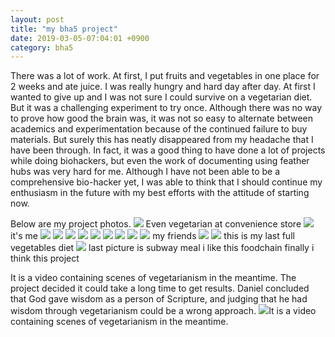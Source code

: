 ```yaml
---
layout: post
title: "my bha5 project"
date: 2019-03-05-07:04:01 +0900
category: bha5
---
```


There was a lot of work. At first, I put fruits and vegetables in one place for 2 weeks and ate juice. I was really hungry and hard day after day. At first I wanted to give up and I was not sure I could survive on a vegetarian diet. But it was a challenging experiment to try once. Although there was no way to prove how good the brain was, it was not so easy to alternate between academics and experimentation because of the continued failure to buy materials. But surely this has neatly disappeared from my headache that I have been through. In fact, it was a good thing to have done a lot of projects while doing biohackers, but even the work of documenting using feather hubs was very hard for me. Although I have not been able to be a comprehensive bio-hacker yet, I was able to think that I should continue my enthusiasm in the future with my best efforts with the attitude of starting now.

Below are my project photos.
![](http://blog.naver.com/gsk1040/221502006193)
Even vegetarian at convenience store
![](https://blogfiles.pstatic.net/MjAxOTAzMzFfMTY4/MDAxNTU0MDI5MTgyMjk4.zKZxDzReodzHjSn1FGtHwg-Z3SChgpJC6xfgXjddHU0g.X4LIHSTtjKS47zDyQRqMQpyFuruQoCR9yww31htpE3og.JPEG.gsk1040/KakaoTalk_20190331_181758251.jpg)
it's me
![](https://blogfiles.pstatic.net/MjAxOTAzMzFfMTEz/MDAxNTU0MDI5MTgxNTky.nBZf8KEIJBk_KA2ZNnWuWt55g9Sr8C5V7SUuDktjIe8g.5Q9JAX5k2a5CBPeYh_t5BZD0tgjMiztvYQMwtfnqaRgg.JPEG.gsk1040/KakaoTalk_20190331_181534438.jpg)
![](https://blogfiles.pstatic.net/MjAxOTAzMzFfMjg3/MDAxNTU0MDI5MTgxOTYx.FRst-vb1-As3MFbx7S3o6GgDxjDoT2IRfvavb4TfvCUg.ecwS5lzNKpfaMbiWMODPs_jrbYJaIlTRagBjiykLa6cg.JPEG.gsk1040/KakaoTalk_20190331_181551551.jpg)
![](https://blogfiles.pstatic.net/MjAxOTAzMzFfMTk3/MDAxNTU0MDI5MTgyNjU2.XhESYQv5gr_-_txCUkYzAS-hiT1BkRE2Om6yNvr-ewkg.Ukk5NUKiUaBTz2iIbtPQjtllKCQIHFW10jfa_y_-COgg.JPEG.gsk1040/KakaoTalk_20190331_181857848.jpg)
![](https://blogfiles.pstatic.net/MjAxOTAzMzFfMjI5/MDAxNTU0MDI5MTgzMDE0.3V4Hf3l8y_6dFZZr5xU7AuHu3JnkhejaZHj8jDqzyVIg.61GihliKTI2xY5rTpF7d2p1jiOyuoy4uGpwkvPoEtvEg.JPEG.gsk1040/KakaoTalk_20190331_181917125.jpg)
![](https://blogfiles.pstatic.net/MjAxOTAzMzFfMjE4/MDAxNTU0MDI5MTgzNDI2.s2zXq2Y4pi9clgWqehcHZdELJxHEWtlR13dSw1jUFQgg.j2caGndvkAU1pEyaZECaG0m9C9HTNYbxPMnlNwNJxTog.JPEG.gsk1040/KakaoTalk_20190331_181942658.jpg)
![](https://blogfiles.pstatic.net/MjAxOTAzMzFfMTc1/MDAxNTU0MDI5MTgzNjYy.n86ZdD3vUnLkALiOb1eBu_tIG76NWKEUh-YvOEU3h0Ug._kAkgqYv0SQU_3RqXEieiyEBiYTE0UtAqcgeJWSAzX0g.JPEG.gsk1040/KakaoTalk_20190331_182014045.jpg)
![](https://blogfiles.pstatic.net/MjAxOTAzMzFfMTc1/MDAxNTU0MDI5MTgzNjYy.n86ZdD3vUnLkALiOb1eBu_tIG76NWKEUh-YvOEU3h0Ug._kAkgqYv0SQU_3RqXEieiyEBiYTE0UtAqcgeJWSAzX0g.JPEG.gsk1040/KakaoTalk_20190331_182014045.jpg)
![](https://blogfiles.pstatic.net/MjAxOTAzMzFfMjc2/MDAxNTU0MDI5MTg1MjE2.X0gxibfsuLBtFTPdX-7rUAxlv_2jmV1nXRVqj7hK7T8g.uGtQICGO_OIaHPwX99KJUllIEx5yQ9WUY2bu8BpTgHYg.JPEG.gsk1040/KakaoTalk_20190331_182237221.jpg)
![](https://blogfiles.pstatic.net/MjAxOTAzMzFfMTg5/MDAxNTU0MDI5MTg1Njc1.RfCzyWHMU_7loGZOHxYvsQsfEBd5Ma-FM13vNaUu9tcg.GrXqmh-nVHeiuN47tVBoY9Nx5tzFm5ldVWkQoYEAjgsg.JPEG.gsk1040/KakaoTalk_20190331_182257259.jpg)
my friends
![](https://blogfiles.pstatic.net/MjAxOTAzMzFfMTc3/MDAxNTU0MDI5MTg1OTM3.Yq2sCgekqz98PNWWlRkU8o3NGwNZj4WoiIu_fgCQimcg.v5cyOutXph9vADQy21JImmriSDhzFuHXZsJ8fHOWOBsg.JPEG.gsk1040/KakaoTalk_20190331_182338283.jpg)
![](https://blogfiles.pstatic.net/MjAxOTAzMzFfMTQ3/MDAxNTU0MDI5MTg2Mjgy._C2p56gn9FEQyFyypGRFT45lRsg5nW1JdEJK9joE2YYg.D3rFTIOolIg7NH_VvL2V4sTO9tdepF-uFwP3W-zVlLwg.JPEG.gsk1040/KakaoTalk_20190331_182419997.jpg)
 this is my last full vegetables diet
![](https://blogfiles.pstatic.net/MjAxOTAzMzFfMTU5/MDAxNTU0MDI5MTg2NjQ1.7J3BcLV4OkG3bMa2-ys7t6_fLylBYJLmIZJtMCswjs8g.fQ9mC4y0BzyH4KwDoHvYOCYvnICY5gZqCDnu5RfGxhIg.JPEG.gsk1040/KakaoTalk_20190331_182450581.jpg)
last picture is subway meal i like this foodchain
finally i think this project 

It is a video containing scenes of vegetarianism in the meantime.
The project decided it could take a long time to get results. Daniel concluded that God gave wisdom as a person of Scripture, and judging that he had wisdom through vegetarianism could be a wrong approach.
![](https://serviceapi.nmv.naver.com/flash/convertIframeTag.nhn?vid=F0569CF4AFEF63E7FDD8EB45260377399ADC&outKey=V128d26985e08f9eeb3f6cd38197caa537b5ad5f943edd1166c66cd38197caa537b5a&width=544&height=306)It is a video containing scenes of vegetarianism in the meantime.